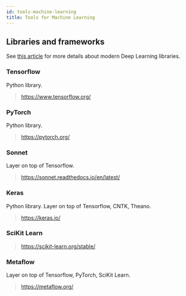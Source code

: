 ```yaml
---
id: tools-machine-learning
title: Tools for Machine Learning
---
```


## Libraries and frameworks

See [this article](https://towardsdatascience.com/top-10-best-deep-learning-frameworks-in-2019-5ccb90ea6de) for more details about modern Deep Learning libraries.

### Tensorflow

Python library.

> https://www.tensorflow.org/

### PyTorch

Python library.

> https://pytorch.org/

### Sonnet 

Layer on top of Tensorflow.

> https://sonnet.readthedocs.io/en/latest/

### Keras

Python library. Layer on top of Tensorflow, CNTK, Theano.

> https://keras.io/

### SciKit Learn

> https://scikit-learn.org/stable/

### Metaflow

Layer on top of Tensorflow, PyTorch, SciKit Learn.

> https://metaflow.org/